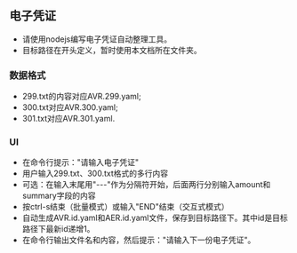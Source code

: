 ## 电子凭证

- 请使用nodejs编写电子凭证自动整理工具。
- 目标路径在开头定义，暂时使用本文档所在文件夹。

### 数据格式

- 299.txt的内容对应AVR.299.yaml;
- 300.txt对应AVR.300.yaml;
- 301.txt对应AVR.301.yaml.

### UI

- 在命令行提示："请输入电子凭证"
- 用户输入299.txt、300.txt格式的多行内容
- 可选：在输入末尾用"---"作为分隔符开始，后面两行分别输入amount和summary字段的内容
- 按ctrl-s结束（批量模式）或输入"END"结束（交互式模式）
- 自动生成AVR.id.yaml和AER.id.yaml文件，保存到目标路径下。其中id是目标路径下最新id递增1。
- 在命令行输出文件名和内容，然后提示："请输入下一份电子凭证"。
